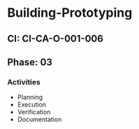 # Building-Prototyping

## CI: CI-CA-O-001-006
## Phase: 03

### Activities
- Planning
- Execution
- Verification
- Documentation
